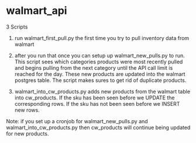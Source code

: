 # walmart_api

3 Scripts

1) run walmart_first_pull.py the first time you try to pull inventory data from walmart

2) after you run that once you can setup up walmart_new_pulls.py to run. This script sees which categories products were most recently pulled and begins pulling from the next category until the API call limit is reached for the day. These new products are updated into the walmart postgres table. The script makes sures to get rid of duplicate products.

3) walmart_into_cw_products.py adds new products from the walmart table into cw_products. If the sku has been seen before we UPDATE the corresponding rows. If the sku has not been seen before we INSERT new rows.

Note: if you set up a cronjob for walmart_new_pulls.py and walmart_into_cw_products.py then cw_products will continue being updated for new products.
